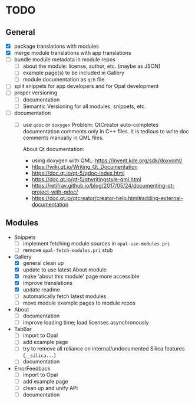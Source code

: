 # TODO

## General

- [x] package translations with modules
- [x] merge module translations with app translations
- [ ] bundle module metadata in module repos
    - [ ] about the module: license, author, etc. (maybe as JSON)
    - [ ] example page(s) to be included in Gallery
    - [ ] module documentation as `qch` file
- [ ] split snippets for app developers and for Opal development
- [ ] proper versioning
    - [ ] documentation
    - [ ] Semantic Versioning for all modules, snippets, etc.
- [ ] documentation
    - [ ] use `qdoc` or `doxygen`
        Problem: QtCreator auto-completes documentation comments only in C++
        files. It is tedious to write doc comments manually in QML files.

        About Qt documentation:

        - using doxygen with QML: https://invent.kde.org/sdk/doxyqml/
        - https://wiki.qt.io/Writing_Qt_Documentation
        - https://doc.qt.io/qt-5/qdoc-index.html
        - https://doc.qt.io/qt-5/qtwritingstyle-qml.html
        - https://retifrav.github.io/blog/2017/05/24/documenting-qt-project-with-qdoc/
        - https://doc.qt.io/qtcreator/creator-help.html#adding-external-documentation

## Modules

- Snippets
    - [ ] implement fetching module sources in `opal-use-modules.pri`
    - [ ] remove `opal-fetch-modules.pri` stub
- Gallery
    - [x] general clean up
    - [x] update to use latest About module
    - [x] make 'about this module' page more accessible
    - [x] improve translations
    - [x] update readme
    - [ ] automatically fetch latest modules
    - [ ] move module example pages to module repos
- About
    - [ ] documentation
    - [ ] improve loading time; load licenses asynchronously
- TabBar
    - [ ] import to Opal
    - [ ] add example page
    - [ ] try to remove all reliance on internal/undocumented Silica features (`__silica...`)
    - [ ] documentation
- ErrorFeedback
    - [ ] import to Opal
    - [ ] add example page
    - [ ] clean up and unify API
    - [ ] documentation
